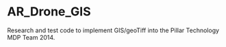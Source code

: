 AR_Drone_GIS
============
Research and test code to implement GIS/geoTiff into the Pillar Technology MDP Team 2014.
